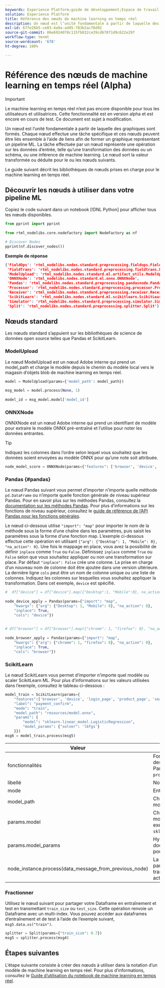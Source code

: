 ```yaml
---
keywords: Experience Platform;guide de développement;Espace de travail de science des données;rubriques populaires;machine learning en temps réel;référence de nœud;
solution: Experience Platform
title: Référence des nœuds de machine learning en temps réel
description: Un nœud est l’unité fondamentale à partir de laquelle des graphiques sont formés. Chaque nœud effectue une tâche spécifique et ces nœuds peuvent être liés ensemble à l’aide de liens afin de former un graphique représentant un pipeline ML. La tâche effectuée par un nœud représente une opération sur les données d’entrée, telle qu’une transformation des données ou un schéma, ou une inférence de machine learning. Le nœud sort la valeur transformée ou déduite pour le ou les nœuds suivants.
exl-id: 67fe26b5-ce03-4a9a-ad45-783b2acf8d92
source-git-commit: 86e6924078c115fb032ce39cd678f1d9c622e297
workflow-type: tm+mt
source-wordcount: '678'
ht-degree: 100%

---
```


# Référence des nœuds de machine learning en temps réel (Alpha)

>[!IMPORTANT]
>
>Le machine learning en temps réel n’est pas encore disponible pour tous les utilisateurs et utilisatrices. Cette fonctionnalité est en version alpha et est encore en cours de test. Ce document est sujet à modification.

Un nœud est l’unité fondamentale à partir de laquelle des graphiques sont formés. Chaque nœud effectue une tâche spécifique et ces nœuds peuvent être liés ensemble à l’aide de liens afin de former un graphique représentant un pipeline ML. La tâche effectuée par un nœud représente une opération sur les données d’entrée, telle qu’une transformation des données ou un schéma, ou une inférence de machine learning. Le nœud sort la valeur transformée ou déduite pour le ou les nœuds suivants.

Le guide suivant décrit les bibliothèques de nœuds prises en charge pour le machine learning en temps réel.

## Découvrir les nœuds à utiliser dans votre pipeline ML

Copiez le code suivant dans un notebook [!DNL Python] pour afficher tous les nœuds disponibles.

```python
from pprint import pprint
 
from rtml_nodelibs.core.nodefactory import NodeFactory as nf
```

```python
# Discover Nodes
pprint(nf.discover_nodes())
```

**Exemple de réponse**

```json
{'FieldOps': 'rtml_nodelibs.nodes.standard.preprocessing.fieldops.FieldOps',
 'FieldTrans': 'rtml_nodelibs.nodes.standard.preprocessing.fieldtrans.FieldTrans',
 'ModelUpload': 'rtml_nodelibs.nodes.standard.ml.artifact_utils.ModelUpload',
 'ONNXNode': 'rtml_nodelibs.nodes.standard.ml.onnx.ONNXNode',
 'Pandas': 'rtml_nodelibs.nodes.standard.preprocessing.pandasnode.Pandas',
 'Processor': 'rtml_nodelibs.nodes.standard.preprocessing.processor.Processor',
 'Receiver': 'rtml_nodelibs.nodes.standard.preprocessing.receiver.Receiver',
 'ScikitLearn': 'rtml_nodelibs.nodes.standard.ml.scikitlearn.ScikitLearn',
 'Simulator': 'rtml_nodelibs.nodes.standard.preprocessing.simulator.Simulator',
 'Split': 'rtml_nodelibs.nodes.standard.preprocessing.splitter.Split'}
```

## Nœuds standard

Les nœuds standard s’appuient sur les bibliothèques de science de données open source telles que Pandas et ScikitLearn.

### ModelUpload

Le nœud ModelUpload est un nœud Adobe interne qui prend un model_path et charge le modèle depuis le chemin du modèle local vers le magasin d‘objets blob de machine learning en temps réel.

```python
model = ModelUpload(params={'model_path': model_path})
  
msg_model = model.process(None, 1)
  
model_id = msg_model.model['model_id']
```

### ONNXNode

ONNXNode est un nœud Adobe interne qui prend un identifiant de modèle pour extraire le modèle ONNX pré-entraîné et l’utilise pour noter les données entrantes.

>[!TIP]
>
>Indiquez les colonnes dans l’ordre selon lequel vous souhaitez que les données soient envoyées au modèle ONNX pour qu’une note soit attribuée.

```python
node_model_score = ONNXNode(params={"features": ['browser', 'device', 'login_page', 'product_page', 'search_page'], "model_id": model_id})
```

### Pandas {#pandas}

Le nœud Pandas suivant vous permet d’importer n’importe quelle méthode `pd.DataFrame` ou n’importe quelle fonction générale de niveau supérieur Pandas. Pour en savoir plus sur les méthodes Pandas, consultez la [documentation sur les méthodes Pandas](https://pandas.pydata.org/pandas-docs/stable/reference/api/pandas.DataFrame.html). Pour plus d’informations sur les fonctions de niveau supérieur, consultez le [guide de référence de l’API Pandas pour les fonctions générales](https://pandas.pydata.org/pandas-docs/stable/reference/general_functions.html).

Le nœud ci-dessous utilise `"import": "map"` pour importer le nom de la méthode sous la forme d’une chaîne dans les paramètres, puis saisit les paramètres sous la forme d’une fonction map. L’exemple ci-dessous effectue cette opération en utilisant `{"arg": {"Desktop": 1, "Mobile": 0}, "na_action": 0}`. Une fois le mappage en place, vous avez la possibilité de définir `inplace` comme `True` ou `False`. Définissez `inplace` comme `True` ou `False` selon que vous souhaitez appliquer ou non une transformation sur place. Par défaut `"inplace": False` crée une colonne. La prise en charge d’un nouveau nom de colonne doit être ajoutée dans une version ultérieure. La dernière ligne `cols` peut être un nom de colonne unique ou une liste de colonnes. Indiquez les colonnes sur lesquelles vous souhaitez appliquer la transformation. Dans cet exemple, `device` est spécifié.

```python
#  df["device"] = df["device"].map({"Desktop":1, "Mobile":0}, na_action=0)
 
node_device_apply = Pandas(params={"import": "map",
    "kwargs": {"arg": {"Desktop": 1, "Mobile": 0}, "na_action": 0},
    "inplace": True,
    "cols": "device"})
 
 
# df["browser"] = df["browser"].map({"chrome": 1, "firefox": 0}, "na_action": 0})
 
node_browser_apply = Pandas(params={"import": "map",
    "kwargs": {"arg": {"chrome": 1, "firefox": 0}, "na_action": 0},
    "inplace": True,
    "cols": "browser"})
```

### ScikitLearn

Le nœud ScikitLearn vous permet d’importer n’importe quel modèle ou scaler ScikitLearn ML. Pour plus d’informations sur les valeurs utilisées dans l’exemple, consultez le tableau ci-dessous :

```python
model_train = ScikitLearn(params={
    "features":['browser', 'device', 'login_page', 'product_page', 'search_page'],
    "label": "payment_confirm",
    "mode": "train",
    "model_path": "resources/model.onnx",
    "params": {
        "model": "sklearn.linear_model.LogisticRegression",
        "model_params": {"solver": 'lbfgs'}
    }})
msg6 = model_train.process(msg5)
```

| Valeur | Description |
| --- | --- |
| fonctionnalités | Fonctionnalités d’entrée du modèle (liste des chaînes). <br> Par exemple : `browser`, `device`, `login_page`, `product_page`, `search_page` |
| libellé | Nom de la colonne cible (chaîne). |
| mode | Entraînement/test (chaîne). |
| model_path | Chemin d’accès à l’enregistrement local du modèle au format onnx. |
| params.model | Chemin d’accès absolu d’importation au modèle (chaîne de caractères), par exemple : `sklearn.linear_model.LogisticRegression`. |
| params.model_params | Hyperparamètres du modèle, consulter la documentation [API sklearn (map/dict)](https://scikit-learn.org/stable/modules/generated/sklearn.linear_model.LogisticRegression.html) pour plus d’informations. |
| node_instance.process(data_message_from_previous_node) | La méthode `process()` prend DataMsg à partir du nœud précédent et applique la transformation. Cela dépend du nœud actuellement utilisé. |

### Fractionner

Utilisez le nœud suivant pour partager votre Dataframe en entraînement et test en transmettant `train_size` ou `test_size`. Cette opération renvoie un Dataframe avec un multi-index. Vous pouvez accéder aux dataframes d’entraînement et de test à l’aide de l’exemple suivant, `msg5.data.xs("train")`.

```python
splitter = Split(params={"train_size": 0.7})
msg5 = splitter.process(msg4)
```

## Étapes suivantes

L’étape suivante consiste à créer des nœuds à utiliser dans la notation d’un modèle de machine learning en temps réel. Pour plus d’informations, consultez le [Guide d’utilisation du notebook de machine learning en temps réel](./rtml-authoring-notebook.md).
